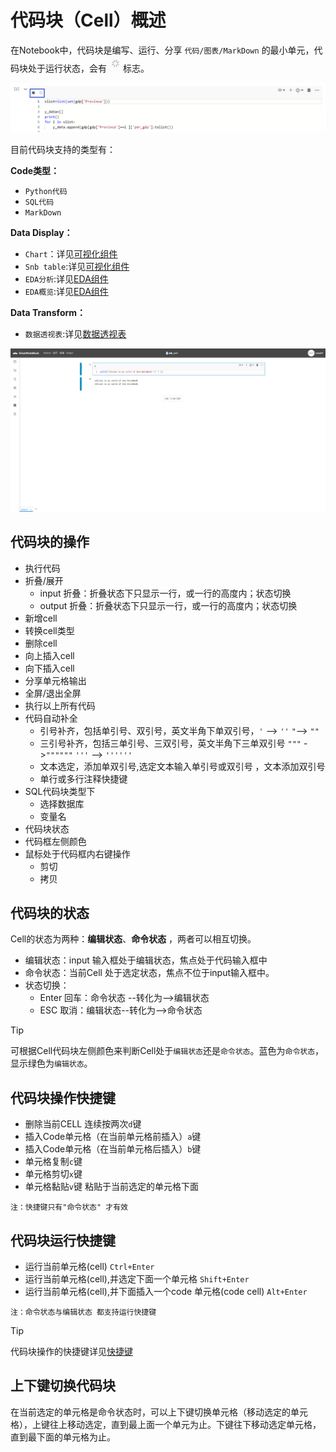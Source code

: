 # 代码块（Cell）概述

在Notebook中，代码块是编写、运行、分享 `代码/图表/MarkDown` 的最小单元，代码块处于运行状态，会有<img src="../assets/zzzz.png"  style="display: inline-block;" />标志。

![](/assets/xzms.png)



目前代码块支持的类型有：

<b>Code类型：</b>

* `Python代码`
* `SQL代码`
* `MarkDown`

<b>Data Display：</b> 
* `Chart`：详见<a href="./Visualization.md" title="可视化">可视化组件</a>
* `Snb table`:详见<a href="./Visualization.md" title="可视化">可视化组件</a>
* `EDA分析`:详见<a href="./EDA.md" title="EDA组件">EDA组件</a>
* `EDA概览`:详见<a href="./EDA.md" title="EDA组件">EDA组件</a>

<b>Data Transform：</b> 
* `数据透视表`:详见<a href="./DataTransform.md" title="数据透视表">数据透视表</a>

![](/assets/cellfirst.png)

## 代码块的操作

* 执行代码
* 折叠/展开
  * input 折叠：折叠状态下只显示一行，或一行的高度内；状态切换
  * output 折叠：折叠状态下只显示一行，或一行的高度内；状态切换
* 新增cell
* 转换cell类型
* 删除cell
* 向上插入cell
* 向下插入cell
* 分享单元格输出
* 全屏/退出全屏
* 执行以上所有代码
* 代码自动补全
  * 引号补齐，包括单引号、双引号，英文半角下单双引号，`'`  --&gt; `''`    `"`--&gt; `""`
  * 三引号补齐，包括三单引号、三双引号，英文半角下三单双引号 `"""` -&gt;`""""""`   `'''`  --&gt; `''''''`
  * 文本选定，添加单双引号,选定文本输入单引号或双引号 ，文本添加双引号
  * 单行或多行注释快捷键
* SQL代码块类型下
  * 选择数据库
  * 变量名
* 代码块状态
* 代码框左侧颜色
* 鼠标处于代码框内右键操作
  * 剪切
  * 拷贝

## 代码块的状态

Cell的状态为两种：**编辑状态**、**命令状态** ，两者可以相互切换。

* 编辑状态：input 输入框处于编辑状态，焦点处于代码输入框中
* 命令状态：当前Cell 处于选定状态，焦点不位于input输入框中。
* 状态切换：
  * Enter 回车：命令状态 --转化为--&gt;编辑状态
  * ESC   取消：编辑状态--转化为--&gt;命令状态

> [!Tip]
> 可根据Cell代码块左侧颜色来判断Cell处于`编辑状态`还是`命令状态`。蓝色为`命令状态`，显示绿色为`编辑状态`。

## 代码块操作快捷键

* 删除当前CELL   连续按两次`d`键
* 插入Code单元格（在当前单元格前插入）`a`键
* 插入Code单元格（在当前单元格后插入）`b`键
* 单元格复制`c`键
* 单元格剪切`x`键
* 单元格黏贴`v`键   粘贴于当前选定的单元格下面

`注：快捷键只有"命令状态" 才有效`

## 代码块运行快捷键

* 运行当前单元格\(cell\) `Ctrl+Enter`
* 运行当前单元格\(cell\),并选定下面一个单元格  `Shift+Enter`
* 运行当前单元格\(cell\),并下面插入一个code 单元格\(code cell\)  `Alt+Enter`

`注：命令状态与编辑状态 都支持运行快捷键`

> [!Tip]
> 代码块操作的快捷键详见<a href="./Shortcuts.md" title="快捷键">快捷键</a>

## 上下键切换代码块

在当前选定的单元格是命令状态时，可以上下键切换单元格（移动选定的单元格），上键往上移动选定，直到最上面一个单元为止。下键往下移动选定单元格，直到最下面的单元格为止。


